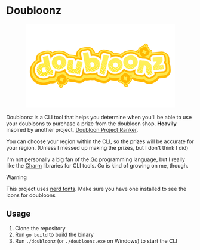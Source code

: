 # Doubloonz

<div align="center">
  <img src="./logo.png" width="400" />
</div>

Doubloonz is a CLI tool that helps you determine when you'll be able to use your doubloons to purchase a prize from the doubloon shop. **Heavily** inspired by another project, [Doubloon Project Ranker](https://doubloon-project-ranker.vercel.app/).

You can choose your region within the CLI, so the prizes will be accurate for your region. (Unless I messed up making the prizes, but I don't think I did)

I'm not personally a big fan of the [Go](https://golang.org/) programming language, but I really like the [Charm](https://github.com/charmbracelet) libraries for CLI tools. Go is kind of growing on me, though.

> [!WARNING]
> This project uses [nerd fonts](https://www.nerdfonts.com/). Make sure you have one installed to see the icons for doubloons

## Usage

1. Clone the repository
2. Run `go build` to build the binary
3. Run `./doubloonz` (or `./doubloonz.exe` on Windows) to start the CLI
